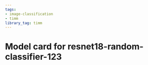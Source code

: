 ```yaml
---
tags:
- image-classification
- timm
library_tag: timm
---
```

# Model card for resnet18-random-classifier-123